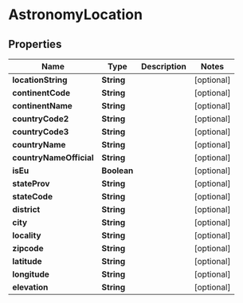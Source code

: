 # AstronomyLocation

## Properties

Name | Type | Description | Notes
------------ | ------------- | ------------- | -------------
**locationString** | **String** |  | [optional] 
**continentCode** | **String** |  | [optional] 
**continentName** | **String** |  | [optional] 
**countryCode2** | **String** |  | [optional] 
**countryCode3** | **String** |  | [optional] 
**countryName** | **String** |  | [optional] 
**countryNameOfficial** | **String** |  | [optional] 
**isEu** | **Boolean** |  | [optional] 
**stateProv** | **String** |  | [optional] 
**stateCode** | **String** |  | [optional] 
**district** | **String** |  | [optional] 
**city** | **String** |  | [optional] 
**locality** | **String** |  | [optional] 
**zipcode** | **String** |  | [optional] 
**latitude** | **String** |  | [optional] 
**longitude** | **String** |  | [optional] 
**elevation** | **String** |  | [optional] 


